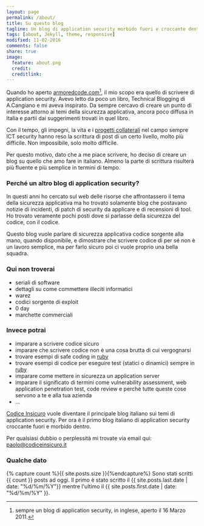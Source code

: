 ```yaml
---
layout: page
permalink: /about/
title: Su questo blog
tagline: Un blog di application security morbido fuori e croccante dentro
tags: [about, Jekyll, theme, responsive]
modified: 11-02-2016
comments: false
share: true
image:
  feature: about.png
  credit:
  creditlink:
---
```


Quando ho aperto [armoredcode.com](http://armoredcode.com)[^1], il mio scopo
era quello di scrivere di application security.
Avevo letto da poco un libro, Technical Blogging di A.Cangiano e mi aveva
inspirato. Da sempre cercavo di creare un punto di interesse attorno ai temi
della sicurezza applicativa, ancora poco diffusa in Italia e partii dai
suggerimenti trovati in quel libro.

Con il tempo, gli impegni, la vita e i [progetti
collaterali](http://dawnscanner.org) nel campo sempre ICT security hanno reso
la scrittura di post di un certo livello, molto più difficile. Non impossibile,
solo molto difficile.

Per questo motivo, dato che a me piace scrivere, ho deciso di creare un blog su
quello che amo fare in italiano. Almeno la parte di scrittura risulterà più
fluente e più semplice in termini di tempo.

### Perché un altro blog di application security?

In questi anni ho cercato sul web delle risorse che affrontassero il tema della
sicurezza applicativa ma ho trovato solamente blog che postavano notizie di
incidenti, di patch di security da applicare e di recensioni di tool. Ho
trovato veramente pochi posti dove si parlasse della sicurezza del codice, con
il codice.

Questo blog vuole parlare di sicurezza applicativa codice sorgente alla mano,
quando disponibile, e dimostrare che scrivere codice di per sé non è un lavoro
semplice, ma per farlo sicuro poi ci vuole proprio una bella squadra.

### Qui non troverai

* seriali di software
* dettagli su come commettere illeciti informatici
* warez
* codici sorgente di exploit
* 0 day
* marchette commerciali

### Invece potrai

* imparare a scrivere codice sicuro
* imparare che scrivere codice non è una cosa brutta di cui vergognarsi
* trovare esempi di safe coding in [ruby](http://ruby-lang.org/en)
* trovare esempi di codice per eseguire test (statici o dinamici) sempre in
  [ruby](http://ruby-lang.org/en)
* imparare come mettere in sicurezza un application server
* imparare il significato di termini come vulnerability assessment, web
  application penetration test, code review e perché tutte queste cose servono a
  te e alla tua azienda
* ...

[Codice Insicuro]({{site.root}}) vuole diventare il principale blog italiano sui temi di
application security. Per ora è il primo blog italiano di application security
croccante fuori e morbido dentro.

Per qualsiasi dubbio o perplessità mi trovate via email qui:
[paolo@codiceinsicuro.it](mailto:paolo@codiceinsicuro.it)

### Qualche dato

{% capture count %}{{ site.posts.size }}{%endcapture%}
Sono stati scritti {{ count }} posts ad oggi. Il primo è stato scritto il {{ site.posts.last.date | date: "%d/%m/%Y"}} mentre l'ultimo il {{ site.posts.first.date | date: "%d/%m/%Y" }}.


[^1]: sempre un blog di application security, in inglese, aperto il 16 Marzo 2011.

